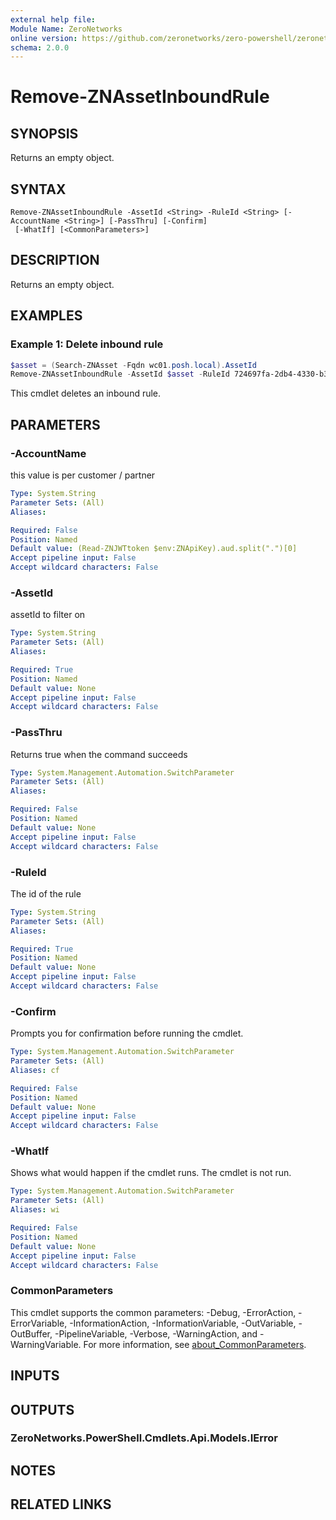 ```yaml
---
external help file:
Module Name: ZeroNetworks
online version: https://github.com/zeronetworks/zero-powershell/zeronetworks/remove-znassetinboundrule
schema: 2.0.0
---
```


# Remove-ZNAssetInboundRule

## SYNOPSIS
Returns an empty object.

## SYNTAX

```
Remove-ZNAssetInboundRule -AssetId <String> -RuleId <String> [-AccountName <String>] [-PassThru] [-Confirm]
 [-WhatIf] [<CommonParameters>]
```

## DESCRIPTION
Returns an empty object.

## EXAMPLES

### Example 1: Delete inbound rule
```powershell
$asset = (Search-ZNAsset -Fqdn wc01.posh.local).AssetId
Remove-ZNAssetInboundRule -AssetId $asset -RuleId 724697fa-2db4-4330-b3f0-b157d2e23da3
```

This cmdlet deletes an inbound rule.

## PARAMETERS

### -AccountName
this value is per customer / partner

```yaml
Type: System.String
Parameter Sets: (All)
Aliases:

Required: False
Position: Named
Default value: (Read-ZNJWTtoken $env:ZNApiKey).aud.split(".")[0]
Accept pipeline input: False
Accept wildcard characters: False
```

### -AssetId
assetId to filter on

```yaml
Type: System.String
Parameter Sets: (All)
Aliases:

Required: True
Position: Named
Default value: None
Accept pipeline input: False
Accept wildcard characters: False
```

### -PassThru
Returns true when the command succeeds

```yaml
Type: System.Management.Automation.SwitchParameter
Parameter Sets: (All)
Aliases:

Required: False
Position: Named
Default value: None
Accept pipeline input: False
Accept wildcard characters: False
```

### -RuleId
The id of the rule

```yaml
Type: System.String
Parameter Sets: (All)
Aliases:

Required: True
Position: Named
Default value: None
Accept pipeline input: False
Accept wildcard characters: False
```

### -Confirm
Prompts you for confirmation before running the cmdlet.

```yaml
Type: System.Management.Automation.SwitchParameter
Parameter Sets: (All)
Aliases: cf

Required: False
Position: Named
Default value: None
Accept pipeline input: False
Accept wildcard characters: False
```

### -WhatIf
Shows what would happen if the cmdlet runs.
The cmdlet is not run.

```yaml
Type: System.Management.Automation.SwitchParameter
Parameter Sets: (All)
Aliases: wi

Required: False
Position: Named
Default value: None
Accept pipeline input: False
Accept wildcard characters: False
```

### CommonParameters
This cmdlet supports the common parameters: -Debug, -ErrorAction, -ErrorVariable, -InformationAction, -InformationVariable, -OutVariable, -OutBuffer, -PipelineVariable, -Verbose, -WarningAction, and -WarningVariable. For more information, see [about_CommonParameters](http://go.microsoft.com/fwlink/?LinkID=113216).

## INPUTS

## OUTPUTS

### ZeroNetworks.PowerShell.Cmdlets.Api.Models.IError

## NOTES

## RELATED LINKS

